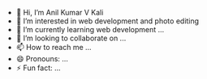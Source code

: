 - 👋 Hi, I’m Anil Kumar V Kali
- 👀 I’m interested in web development and photo editing
- 🌱 I’m currently learning web development ...
- 💞️ I’m looking to collaborate on ...
- 📫 How to reach me ...
- 😄 Pronouns: ...
- ⚡ Fun fact: ...

<!---
anil34k/anil34k is a ✨ special ✨ repository because its `README.md` (this file) appears on your GitHub profile.
You can click the Preview link to take a look at your changes.
--->
